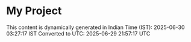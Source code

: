 # My Project

This content is dynamically generated in Indian Time (IST): 2025-06-30 03:27:17 IST
Converted to UTC: 2025-06-29 21:57:17 UTC
